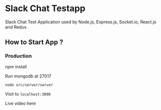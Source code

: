 
# Slack Chat Testapp

Slack Chat Test Application used by Node.js, Express.js, Socket.io, React.js and Redux.

## How to Start App ?
### Production

npm install

Run mongodb at 27017

```
node src/server/server
```
Visit to `localhost:3000`

Live video here
